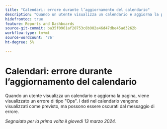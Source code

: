 ```yaml
---
title: "Calendari: errore durante l’aggiornamento del calendario"
description: "Quando un utente visualizza un calendario e aggiorna la pagina, viene visualizzato un errore Ops. I dati nel calendario vengono visualizzati come previsto, ma possono essere oscurati dal messaggio di errore."
hidefromtoc: true
feature: Reports and Dashboards
source-git-commit: ba35f0961af20753c8b902a46d47dbe45ad3262b
workflow-type: tm+mt
source-wordcount: '76'
ht-degree: 5%

---
```



# Calendari: errore durante l’aggiornamento del calendario

Quando un utente visualizza un calendario e aggiorna la pagina, viene visualizzato un errore di tipo &quot;Ops&quot;. I dati nel calendario vengono visualizzati come previsto, ma possono essere oscurati dal messaggio di errore.

_Segnalato per la prima volta il giovedì 13 marzo 2024._

